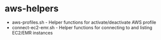 # aws-helpers

* aws-profiles.sh - Helper functions for activate/deactivate AWS profile
* connect-ec2-emr.sh - Helper functions for connecting to and listing EC2/EMR instances

